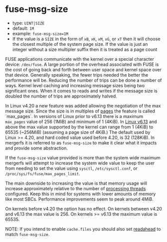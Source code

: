 # fuse-msg-size

* type: `UINT|SIZE`
* default: `1M`
* example: `fuse-msg-size=1M`
* If the value is a `SIZE` in the form of `xB`, `xK`, `xM`, `xG`, or
`xT` then it will choose the closest multiple of the system page
size. If the value is just an integer without a size multipler suffix
then it is treated as a page count

FUSE applications communicate with the kernel over a special character
device: `/dev/fuse`. A large portion of the overhead associated with
FUSE is the cost of going back and forth between user space and kernel
space over that device. Generally speaking, the fewer trips needed the
better the performance will be. Reducing the number of trips can be
done a number of ways. Kernel level caching and increasing message
sizes being two significant ones. When it comes to reads and writes if
the message size is doubled the number of trips are approximately
halved.

In Linux v4.20 a new feature was added allowing the negotiation of the
max message size. Since the size is in multiples of
[pages](https://en.wikipedia.org/wiki/Page_(computer_memory)) the
feature is called `max_pages`. In versions of Linux prior to v6.13
there is a maximum `max_pages` value of 256 (1MiB) and minimum of 1
(4KiB). In [Linux
v6.13](https://web.git.kernel.org/pub/scm/linux/kernel/git/torvalds/linux.git/commit/?id=2b3933b1e0a0a4b758fbc164bb31db0c113a7e2c)
and above the max value supported by the kernel can range from 1
(4KiB) to 65535 (~256MiB) (assuming a page size of 4KiB.) The default
used by Linux >= 4.20, and hard coded value used before 4.20, is 32
(128KiB). In mergerfs it is referred to as `fuse-msg-size` to make it
clear what it impacts and provide some abstraction.

If the `fuse-msg-size` value provided is more than the system wide
maximum mergerfs will attempt to increase the system wide value to keep
the user from needing to set the value using `sysctl`,
`/etc/sysctl.conf`, or `/proc/sys/fs/fuse/max_pages_limit`.

The main downside to increasing the value is that memory usage will
increase approximately relative to the number of [processing
threads](threads.md) configured. Keep this in mind for systems with
lower amounts of memory like most SBCs. Performance improvements seem
to peak around 4MiB.

On kernels before v4.20 the option has no effect. On kernels between
v4.20 and v6.13 the max value is 256. On kernels >= v6.13 the maximum
value is 65535.

NOTE: If you intend to enable `cache.files` you should also set
[readahead](readahead.md) to match `fuse-msg-size`.
